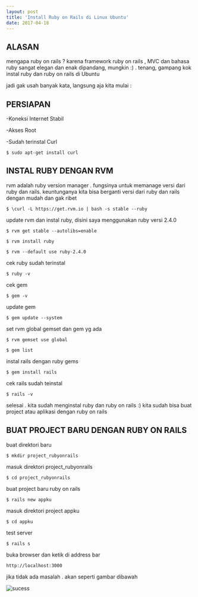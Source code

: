 ```yaml
---
layout: post
title: 'Install Ruby on Rails di Linux Ubuntu'
date: 2017-04-18
---
```


## ALASAN
mengapa ruby on rails ?  karena framework ruby on rails , MVC dan bahasa ruby sangat elegan dan enak dipandang, mungkin :) . tenang, gampang kok instal ruby dan ruby on rails di Ubuntu 

jadi gak usah banyak kata, langsung aja kita mulai : 

## PERSIAPAN 
-Koneksi Internet Stabil 

-Akses Root 

-Sudah terinstal Curl 

```
$ sudo apt-get install curl
```


## INSTAL RUBY DENGAN RVM  
rvm adalah ruby version manager . fungsinya untuk memanage versi dari ruby dan rails. 
keuntunganya kita bisa berganti versi dari ruby dan rails dengan mudah dan gak ribet
```
$ \curl -L https://get.rvm.io | bash -s stable --ruby
```


update rvm dan instal ruby, disini saya menggunakan ruby versi 2.4.0 
```
$ rvm get stable --autolibs=enable
```  
```
$ rvm install ruby
```  
```
$ rvm --default use ruby-2.4.0
``` 


cek ruby sudah terinstal 
```
$ ruby -v
``` 


cek gem 
```
$ gem -v
``` 


update gem 
```
$ gem update --system
``` 


set rvm global gemset dan gem yg ada 
```
$ rvm gemset use global
```  
```
$ gem list
``` 


instal rails dengan ruby gems 
```
$ gem install rails
``` 
    
cek rails sudah teinstal 
```
$ rails -v
``` 

selesai . kita sudah menginstal ruby dan ruby on rails :) 
kita sudah bisa buat project atau aplikasi dengan ruby on rails 



## BUAT PROJECT BARU DENGAN RUBY ON RAILS   

buat direktori baru 
```
$ mkdir project_rubyonrails
``` 


masuk direktori project_rubyonrails 
```
$ cd project_rubyonrails
``` 


buat project baru ruby on rails 
```
$ rails new appku
``` 


masuk direktori project appku 
```
$ cd appku
``` 


test server
```
$ rails s
``` 


buka browser dan ketik di address bar 
```
http://localhost:3000
``` 

jika tidak ada masalah . akan seperti gambar dibawah 


![sucess](https://s3.gifyu.com/images/eNjSzlZ8UOw.jpg)




